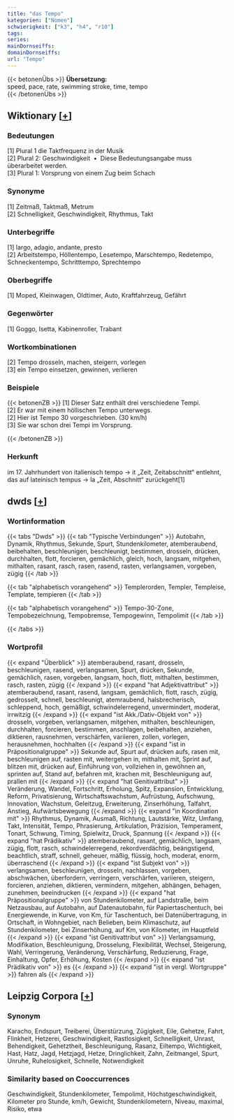 ```yaml
---
title: "das Tempo"
kategorien: ["Nomen"]
schwierigkeit: ["k3", "h4", "r10"]
tags:
series:
mainDornseiffs:
domainDornseiffs:
url: "Tempo"
---
```


{{< betonenÜbs >}}
**Übersetzung:**  
speed, pace, rate, swimming stroke, time, tempo  
{{< /betonenÜbs >}}

## Wiktionary [[+](https://de.wiktionary.org/wiki/Tempo)]

### Bedeutungen
[1] Plural 1 die Taktfrequenz in der Musik  
[2] Plural 2: Geschwindigkeit  •  Diese Bedeutungsangabe muss überarbeitet werden.  
[3] Plural 1: Vorsprung von einem Zug beim Schach  

### Synonyme
[1] Zeitmaß, Taktmaß, Metrum  
[2] Schnelligkeit, Geschwindigkeit, Rhythmus, Takt  

### Unterbegriffe
[1] largo, adagio, andante, presto  
[2] Arbeitstempo, Höllentempo, Lesetempo, Marschtempo, Redetempo, Schneckentempo, Schritttempo, Sprechtempo  

### Oberbegriffe
[1] Moped, Kleinwagen, Oldtimer, Auto, Kraftfahrzeug, Gefährt  

### Gegenwörter
[1] Goggo, Isetta, Kabinenroller, Trabant  

### Wortkombinationen
[2] Tempo drosseln, machen, steigern, vorlegen  
[3] ein Tempo einsetzen, gewinnen, verlieren  

### Beispiele
{{< betonenZB >}}
[1] Dieser Satz enthält drei verschiedene Tempi.  
[2] Er war mit einem höllischen Tempo unterwegs.  
[2] Hier ist Tempo 30 vorgeschrieben. (30 km/h)  
[3] Sie war schon drei Tempi im Vorsprung.  

{{< /betonenZB >}}
### Herkunft
im 17. Jahrhundert von italienisch tempo → it „Zeit, Zeitabschnitt“ entlehnt, das auf lateinisch tempus → la „Zeit, Abschnitt“ zurückgeht[1]  



## dwds [[+](https://www.dwds.de/wb/Tempo)]

### Wortinformation
{{< tabs "Dwds" >}}
{{< tab "Typische Verbindungen" >}}
Autobahn, Dynamik, Rhythmus, Sekunde, Spurt, Stundenkilometer, atemberaubend, beibehalten, beschleunigen, beschleunigt, bestimmen, drosseln, drücken, durchhalten, flott, forcieren, gemächlich, gleich, hoch, langsam, mitgehen, mithalten, rasant, rasch, rasen, rasend, rasten, verlangsamen, vorgeben, zügig
{{< /tab >}}

{{< tab "alphabetisch vorangehend" >}}
Templerorden, Templer, Templeise, Template, tempieren
{{< /tab >}}

{{< tab "alphabetisch vorangehend" >}}
Tempo-30-Zone, Tempobezeichnung, Tempobremse, Tempogewinn, Tempolimit
{{< /tab >}}

{{< /tabs >}}

### Wortprofil
{{< expand "Überblick" >}} atemberaubend, rasant, drosseln, beschleunigen, rasend, verlangsamen, Spurt, drücken, Sekunde, gemächlich, rasen, vorgeben, langsam, hoch, flott, mithalten, bestimmen, rasch, rasten, zügig {{< /expand >}}
{{< expand "hat Adjektivattribut" >}} atemberaubend, rasant, rasend, langsam, gemächlich, flott, rasch, zügig, gedrosselt, schnell, beschleunigt, atemraubend, halsbrecherisch, schleppend, hoch, gemäßigt, schwindelerregend, unvermindert, moderat, irrwitzig {{< /expand >}}
{{< expand "ist Akk./Dativ-Objekt von" >}} drosseln, vorgeben, verlangsamen, mitgehen, mithalten, beschleunigen, durchhalten, forcieren, bestimmen, anschlagen, beibehalten, anziehen, diktieren, rausnehmen, verschärfen, variieren, zollen, vorlegen, herausnehmen, hochhalten {{< /expand >}}
{{< expand "ist in Präpositionalgruppe" >}} Sekunde auf, Spurt auf, drücken aufs, rasen mit, beschleunigen auf, rasten mit, weitergehen in, mithalten mit, Sprint auf, blitzen mit, drücken auf, Einführung von, vollziehen in, gewöhnen an, sprinten auf, Stand auf, befahren mit, krachen mit, Beschleunigung auf, prallen mit {{< /expand >}}
{{< expand "hat Genitivattribut" >}} Veränderung, Wandel, Fortschritt, Erholung, Spitz, Expansion, Entwicklung, Reform, Privatisierung, Wirtschaftswachstum, Aufrüstung, Aufschwung, Innovation, Wachstum, Geleitzug, Erweiterung, Zinserhöhung, Talfahrt, Anstieg, Aufwärtsbewegung {{< /expand >}}
{{< expand "in Koordination mit" >}} Rhythmus, Dynamik, Ausmaß, Richtung, Lautstärke, Witz, Umfang, Takt, Intensität, Tempo, Phrasierung, Artikulation, Präzision, Temperament, Tonart, Schwung, Timing, Spielwitz, Druck, Spannung {{< /expand >}}
{{< expand "hat Prädikativ" >}} atemberaubend, rasant, gemächlich, langsam, zügig, flott, rasch, schwindelerregend, rekordverdächtig, beängstigend, beachtlich, straff, schnell, geheuer, mäßig, flüssig, hoch, moderat, enorm, überraschend {{< /expand >}}
{{< expand "ist Subjekt von" >}} verlangsamen, beschleunigen, drosseln, nachlassen, vorgeben, abschwächen, überfordern, verringern, verschärfen, variieren, steigern, forcieren, anziehen, diktieren, vermindern, mitgehen, abhängen, behagen, zunehmen, beeindrucken {{< /expand >}}
{{< expand "hat Präpositionalgruppe" >}} von Stundenkilometer, auf Landstraße, beim Netzausbau, auf Autobahn, auf Datenautobahn, für Papiertaschentuch, bei Energiewende, in Kurve, von Km, für Taschentuch, bei Datenübertragung, in Ortschaft, in Wohngebiet, nach Belieben, beim Klimaschutz, auf Stundenkilometer, bei Zinserhöhung, auf Km, von Kilometer, im Hauptfeld {{< /expand >}}
{{< expand "ist Genitivattribut von" >}} Verlangsamung, Modifikation, Beschleunigung, Drosselung, Flexibilität, Wechsel, Steigerung, Wahl, Verringerung, Veränderung, Verschärfung, Reduzierung, Frage, Einhaltung, Opfer, Erhöhung, Kosten {{< /expand >}}
{{< expand "ist Prädikativ von" >}} es {{< /expand >}}
{{< expand "ist in vergl. Wortgruppe" >}} fahren als {{< /expand >}}

## Leipzig Corpora [[+](https://corpora.uni-leipzig.de/en/res?word=Tempo&corpusId=deu_newscrawl-public_2018)]


### Synonym
Karacho, Endspurt, Treiberei, Überstürzung, Zügigkeit, Eile, Gehetze, Fahrt, Flinkheit, Hetzerei, Geschwindigkeit, Rastlosigkeit, Schnelligkeit, Unrast, Behendigkeit, Gehetztheit, Beschleunigung, Rasanz, Eiltempo, Wichtigkeit, Hast, Hatz, Jagd, Hetzjagd, Hetze, Dringlichkeit, Zahn, Zeitmangel, Spurt, Unruhe, Ruhelosigkeit, Schnelle, Notwendigkeit


### Similarity based on Cooccurrences
Geschwindigkeit, Stundenkilometer, Tempolimit, Höchstgeschwindigkeit, Kilometer pro Stunde, km/h, Gewicht, Stundenkilometern, Niveau, maximal, Risiko, etwa

